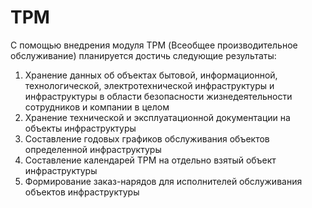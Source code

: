 # TPM
С помощью внедрения модуля TPM (Всеобщее производительное обслуживание) планируется достичь следующие результаты:
1.	Хранение данных об объектах бытовой, информационной, технологической, электротехнической инфраструктуры и инфраструктуры в области безопасности жизнедеятельности сотрудников и компании в целом
2.	Хранение технической и эксплуатационной документации на объекты инфраструктуры
3.	Составление годовых графиков обслуживания объектов определенной инфраструктуры
4.	Составление календарей TPM на отдельно взятый объект инфраструктуры
5.	Формирование заказ-нарядов для исполнителей обслуживания объектов инфраструктуры
